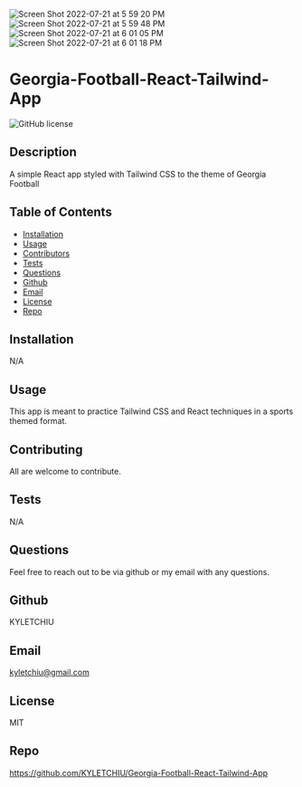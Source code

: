 ![Screen Shot 2022-07-21 at 5 59 20 PM](https://user-images.githubusercontent.com/92279620/180322568-5f1c5347-95ff-4eb3-b783-6da86c55b66a.png)
![Screen Shot 2022-07-21 at 5 59 48 PM](https://user-images.githubusercontent.com/92279620/180322586-095aca25-f2d4-40fe-92cc-9d87d68dcaaa.png)
![Screen Shot 2022-07-21 at 6 01 05 PM](https://user-images.githubusercontent.com/92279620/180322602-a1459f26-d0e7-4207-b27b-23fba1632d84.png)
![Screen Shot 2022-07-21 at 6 01 18 PM](https://user-images.githubusercontent.com/92279620/180322608-7ec868df-2fa7-47ba-b45f-de490b744983.png)


# Georgia-Football-React-Tailwind-App
![GitHub license](http://img.shields.io/badge/license-MIT-green)

## Description
A simple React app styled with Tailwind CSS to the theme of Georgia Football

## Table of Contents
* [Installation](#Installation)
* [Usage](#Usage)
* [Contributors](#Contributors)
* [Tests](#Tests)
* [Questions](Questions)
* [Github](#Github)
* [Email](#Email)
* [License](#License)
* [Repo](#Repo)

## Installation
N/A

## Usage
This app is meant to practice Tailwind CSS and React techniques in a sports themed format.

## Contributing
All are welcome to contribute.

## Tests
N/A

## Questions
Feel free to reach out to be via github or my email with any questions.

## Github
KYLETCHIU

## Email
 kyletchiu@gmail.com


## License
 MIT 

## Repo
https://github.com/KYLETCHIU/Georgia-Football-React-Tailwind-App
